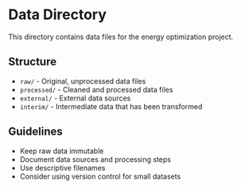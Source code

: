 # Data Directory

This directory contains data files for the energy optimization project.

## Structure

- `raw/` - Original, unprocessed data files
- `processed/` - Cleaned and processed data files
- `external/` - External data sources
- `interim/` - Intermediate data that has been transformed

## Guidelines

- Keep raw data immutable
- Document data sources and processing steps
- Use descriptive filenames
- Consider using version control for small datasets
